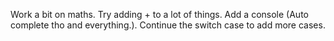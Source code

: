 Work a bit on maths.
Try adding + to a lot of things.
Add a console (Auto complete tho and everything.).
Continue the switch case to add more cases.